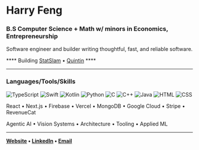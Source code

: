 # Harry Feng

### B.S Computer Science + Math w/ minors in Economics, Entrepreneurship
Software engineer and builder writing thoughtful, fast, and reliable software.

**** Building [StatSlam](https://statsl.am) • [Quintin](https://quintin.ai) ****

---

### Languages/Tools/Skills

<p align="left">
  <img src="https://img.shields.io/badge/TypeScript-3178C6?style=for-the-badge&logo=typescript&logoColor=white" alt="TypeScript"/>
  <img src="https://img.shields.io/badge/Swift-FA7343?style=for-the-badge&logo=swift&logoColor=white" alt="Swift"/>
  <img src="https://img.shields.io/badge/Kotlin-7F52FF?style=for-the-badge&logo=kotlin&logoColor=white" alt="Kotlin"/>
  <img src="https://img.shields.io/badge/Python-3776AB?style=for-the-badge&logo=python&logoColor=white" alt="Python"/>
  <img src="https://img.shields.io/badge/C-00599C?style=for-the-badge&logo=c&logoColor=white" alt="C"/>
  <img src="https://img.shields.io/badge/C++-00599C?style=for-the-badge&logo=c%2b%2b&logoColor=white" alt="C++"/>
  <img src="https://img.shields.io/badge/Java-007396?style=for-the-badge&logo=java&logoColor=white" alt="Java"/>
  <img src="https://img.shields.io/badge/HTML5-E34F26?style=for-the-badge&logo=html5&logoColor=white" alt="HTML"/>
  <img src="https://img.shields.io/badge/CSS3-1572B6?style=for-the-badge&logo=css3&logoColor=white" alt="CSS"/>
</p>

<p align="left">
  React • Next.js • Firebase • Vercel • MongoDB • Google Cloud • Stripe • RevenueCat  
</p>

<p align="left">
  Agentic AI • Vision Systems • Architecture • Tooling • Applied ML
</p>

---

****[Website](https://fengharry.com) • [LinkedIn](https://www.linkedin.com/in/harryfeng/) • [Email](mailto:fengharryt@gmail.com)****
